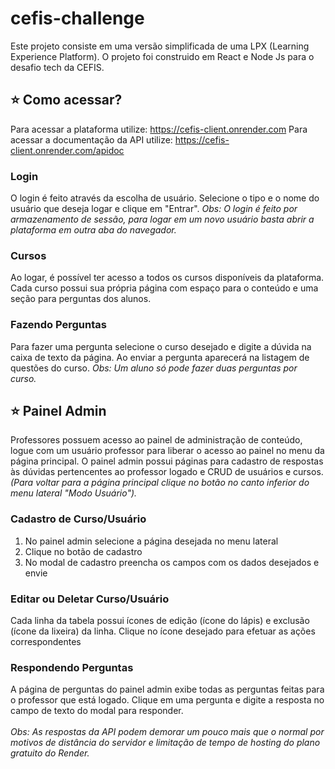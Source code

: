 # cefis-challenge
Este projeto consiste em uma versão simplificada de uma LPX (Learning Experience Platform). O projeto foi construido em React e Node Js para o desafio tech da CEFIS.

## ⭐ Como acessar?
Para acessar a plataforma utilize: https://cefis-client.onrender.com
Para acessar a documentação da API utilize: https://cefis-client.onrender.com/apidoc

### Login
O login é feito através da escolha de usuário. Selecione o tipo e o nome do usuário que deseja logar e clique em "Entrar".
_Obs: O login é feito por armazenamento de sessão, para logar em um novo usuário basta abrir a plataforma em outra aba do navegador._

### Cursos
Ao logar, é possível ter acesso a todos os cursos disponíveis da plataforma. Cada curso possui sua própria página com espaço para o conteúdo e uma seção para perguntas dos alunos.

### Fazendo Perguntas
Para fazer uma pergunta selecione o curso desejado e digite a dúvida na caixa de texto da página. Ao enviar a pergunta aparecerá na listagem de questões do curso.
_Obs: Um aluno só pode fazer duas perguntas por curso._

## ⭐ Painel Admin
Professores possuem acesso ao painel de administração de conteúdo, logue com um usuário professor para liberar o acesso ao painel no menu da página principal. O painel admin possui páginas para cadastro de respostas às dúvidas pertencentes ao professor logado e CRUD de usuários e cursos. _(Para voltar para a página principal clique no botão no canto inferior do menu lateral "Modo Usuário")._

### Cadastro de Curso/Usuário
1) No painel admin selecione a página desejada no menu lateral
2) Clique no botão de cadastro
3) No modal de cadastro preencha os campos com os dados desejados e envie

### Editar ou Deletar Curso/Usuário
Cada linha da tabela possui ícones de edição (ícone do lápis) e exclusão (ícone da lixeira) da linha. Clique no ícone desejado para efetuar as ações correspondentes

### Respondendo Perguntas
A página de perguntas do painel admin exibe todas as perguntas feitas para o professor que está logado. Clique em uma pergunta e digite a resposta no campo de texto do modal para responder.
<br><br>
_Obs: As respostas da API podem demorar um pouco mais que o normal por motivos de distância do servidor e limitação de tempo de hosting do plano gratuito do Render._
